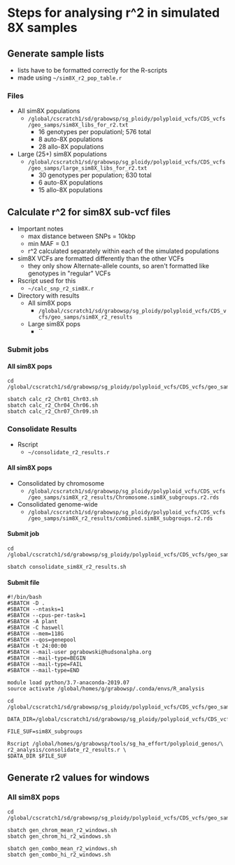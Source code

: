 # Steps for analysing r^2 in simulated 8X samples

## Generate sample lists
* lists have to be formatted correctly for the R-scripts
* made using `~/sim8X_r2_pop_table.r`
### Files
* All sim8X populations
  * `/global/cscratch1/sd/grabowsp/sg_ploidy/polyploid_vcfs/CDS_vcfs/geo_samps/sim8X_libs_for_r2.txt`
    * 16 genotypes per populationl; 576 total
    * 8 auto-8X populations
    * 28 allo-8X populations
* Large (25+) sim8X populations
  * `/global/cscratch1/sd/grabowsp/sg_ploidy/polyploid_vcfs/CDS_vcfs/geo_samps/large_sim8X_libs_for_r2.txt`
    * 30 genotypes per population; 630 total 
    * 6 auto-8X populations
    * 15 allo-8X populations

## Calculate r^2 for sim8X sub-vcf files
* Important notes
  * max distance between SNPs = 10kbp
  * min MAF = 0.1
  * r^2 calculated separately within each of the simulated populations
* sim8X VCFs are formatted differently than the other VCFs
  * they only show Alternate-allele counts, so aren't formatted like genotypes
in "regular" VCFs
* Rscript used for this
  * `~/calc_snp_r2_sim8X.r`
* Directory with results
  * All sim8X pops
    * `/global/cscratch1/sd/grabowsp/sg_ploidy/polyploid_vcfs/CDS_vcfs/geo_samps/sim8X_r2_results`
  * Large sim8X pops
    * ``
### Submit jobs
#### All sim8X pops
```
cd /global/cscratch1/sd/grabowsp/sg_ploidy/polyploid_vcfs/CDS_vcfs/geo_samps/sim8X_r2_results

sbatch calc_r2_Chr01_Chr03.sh
sbatch calc_r2_Chr04_Chr06.sh
sbatch calc_r2_Chr07_Chr09.sh
```
### Consolidate Results
* Rscript
  * `~/consolidate_r2_results.r`
#### All sim8X pops
* Consolidated by chromosome
  * `/global/cscratch1/sd/grabowsp/sg_ploidy/polyploid_vcfs/CDS_vcfs/geo_samps/sim8X_r2_results/Chromosome.sim8X_subgroups.r2.rds`
* Consolidated genome-wide
  * `/global/cscratch1/sd/grabowsp/sg_ploidy/polyploid_vcfs/CDS_vcfs/geo_samps/sim8X_r2_results/combined.sim8X_subgroups.r2.rds`
#### Submit job
```
cd /global/cscratch1/sd/grabowsp/sg_ploidy/polyploid_vcfs/CDS_vcfs/geo_samps/sim8X_r2_results

sbatch consolidate_sim8X_r2_results.sh
```
#### Submit file
```
#!/bin/bash
#SBATCH -D .
#SBATCH --ntasks=1
#SBATCH --cpus-per-task=1
#SBATCH -A plant
#SBATCH -C haswell
#SBATCH --mem=118G
#SBATCH --qos=genepool
#SBATCH -t 24:00:00
#SBATCH --mail-user pgrabowski@hudsonalpha.org
#SBATCH --mail-type=BEGIN
#SBATCH --mail-type=FAIL
#SBATCH --mail-type=END

module load python/3.7-anaconda-2019.07
source activate /global/homes/g/grabowsp/.conda/envs/R_analysis

cd /global/cscratch1/sd/grabowsp/sg_ploidy/polyploid_vcfs/CDS_vcfs/geo_samps/sim8X_r2_results/

DATA_DIR=/global/cscratch1/sd/grabowsp/sg_ploidy/polyploid_vcfs/CDS_vcfs/geo_samps/sim8X_r2_results/

FILE_SUF=sim8X_subgroups

Rscript /global/homes/g/grabowsp/tools/sg_ha_effort/polyploid_genos/\
r2_analysis/consolidate_r2_results.r \
$DATA_DIR $FILE_SUF

```

## Generate r2 values for windows
### All sim8X pops
```
cd /global/cscratch1/sd/grabowsp/sg_ploidy/polyploid_vcfs/CDS_vcfs/geo_samps/sim8X_r2_results/

sbatch gen_chrom_mean_r2_windows.sh
sbatch gen_chrom_hi_r2_windows.sh

sbatch gen_combo_mean_r2_windows.sh
sbatch gen_combo_hi_r2_windows.sh

```


